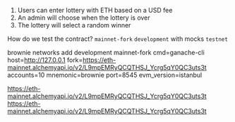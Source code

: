 1. Users can enter lottery with ETH based on a USD fee
2. An admin will choose when the lottery is over
3. The lottery will select a random winner

How do we test the contract?
`mainnet-fork`
`development` with mocks
`testnet`



brownie networks add development mainnet-fork cmd=ganache-cli host=http://127.0.0.1 fork=https://eth-mainnet.alchemyapi.io/v2/L9mpEMRyQCQTHSJ_Ycrg5qY0QC3uts3t accounts=10 mnemonic=brownie port=8545 evm_version=istanbul

https://eth-mainnet.alchemyapi.io/v2/L9mpEMRyQCQTHSJ_Ycrg5qY0QC3uts3t
https://eth-mainnet.alchemyapi.io/v2/L9mpEMRyQCQTHSJ_Ycrg5qY0QC3uts3t